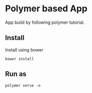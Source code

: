 # Polymer based App #

App build by following polymer tutorial.

## Install ##

Install using bower

`bower install`

## Run as ##

`polymer serve -o`
